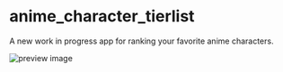 # anime_character_tierlist

A new work in progress app for ranking your favorite anime characters.

![preview image](https://i.imgur.com/7y47jgG.png)
